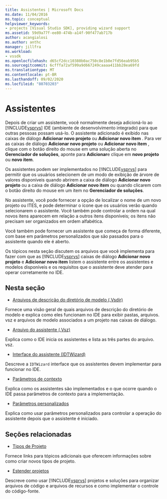 ```yaml
---
title: Assistentes | Microsoft Docs
ms.date: 11/04/2016
ms.topic: conceptual
helpviewer_keywords:
- projects [Visual Studio SDK], providing wizard support
ms.assetid: 59d9a77f-ee80-474b-a14f-90f477ab717b
author: acangialosi
ms.author: anthc
manager: jillfra
ms.workload:
- vssdk
ms.openlocfilehash: d65cf2dcc10380b0ac750c8e1b0e7fd56eab95b5
ms.sourcegitcommit: 6cfffa72af599a9d667249caaaa411bb28ea69fd
ms.translationtype: MT
ms.contentlocale: pt-BR
ms.lasthandoff: 09/02/2020
ms.locfileid: "80703203"
---
```

# <a name="wizards"></a>Assistentes
Depois de criar um assistente, você normalmente deseja adicioná-lo ao [!INCLUDE[vsprvs](../../code-quality/includes/vsprvs_md.md)] IDE (ambiente de desenvolvimento integrado) para que outras pessoas possam usá-lo. O assistente adicionado é exibido nas caixas de diálogo **Adicionar novo projeto** ou **Adicionar novo item** . Para ver as caixas de diálogo **Adicionar novo projeto** ou **Adicionar novo item** , clique com o botão direito do mouse em uma solução aberta no **Gerenciador de soluções**, aponte para **Adicionar**e clique em **novo projeto** ou **novo item**.

 Os assistentes podem ser implementados no [!INCLUDE[vsprvs](../../code-quality/includes/vsprvs_md.md)] para permitir que os usuários selecionem de um modo de exibição de árvore de valores disponíveis quando abrirem a caixa de diálogo **Adicionar novo projeto** ou a caixa de diálogo **Adicionar novo item** ou quando clicarem com o botão direito do mouse em um item no **Gerenciador de soluções**.

 No assistente, você pode fornecer a opção de localizar o nome de um novo projeto ou ITES, e pode determinar o ícone que os usuários verão quando selecionarem o assistente. Você também pode controlar a ordem na qual novos itens aparecem em relação a outros itens disponíveis; os itens não precisam ser organizados em ordem alfabética.

 Você também pode fornecer um assistente que começa de forma diferente, com base em parâmetros personalizados que são passados para o assistente quando ele é aberto.

 Os tópicos nesta seção discutem os arquivos que você implementa para fazer com que as [!INCLUDE[vsprvs](../../code-quality/includes/vsprvs_md.md)] caixas de diálogo **Adicionar novo projeto** e **Adicionar novo item** listem o assistente entre os assistentes e modelos disponíveis e os requisitos que o assistente deve atender para operar corretamente no IDE.

## <a name="in-this-section"></a>Nesta seção
- [Arquivos de descrição do diretório de modelo (.Vsdir)](../../extensibility/internals/template-directory-description-dot-vsdir-files.md)

 Fornece uma visão geral de quais arquivos de descrição do diretório de modelo e explica como eles funcionam no IDE para exibir pastas, arquivos. vsz e arquivos de modelo associados a um projeto nas caixas de diálogo.

- [Arquivo do assistente (.Vsz)](../../extensibility/internals/wizard-dot-vsz-file.md)

 Explica como o IDE inicia os assistentes e lista as três partes do arquivo. vsz.

- [Interface do assistente (IDTWizard)](../../extensibility/internals/wizard-interface-idtwizard.md)

 Descreve a `IDTWizard` interface que os assistentes devem implementar para funcionar no IDE.

- [Parâmetros de contexto](../../extensibility/internals/context-parameters.md)

 Explica como os assistentes são implementados e o que ocorre quando o IDE passa parâmetros de contexto para a implementação.

- [Parâmetros personalizados](../../extensibility/internals/custom-parameters.md)

 Explica como usar parâmetros personalizados para controlar a operação do assistente depois que o assistente é iniciado.

## <a name="related-sections"></a>Seções relacionadas
- [Tipos de Projeto](../../extensibility/internals/project-types.md)

 Fornece links para tópicos adicionais que oferecem informações sobre como criar novos tipos de projeto.

- [Estender projetos](../../extensibility/extending-projects.md)

 Descreve como usar [!INCLUDE[vsprvs](../../code-quality/includes/vsprvs_md.md)] projetos e soluções para organizar arquivos de código e arquivos de recursos e como implementar o controle do código-fonte.
